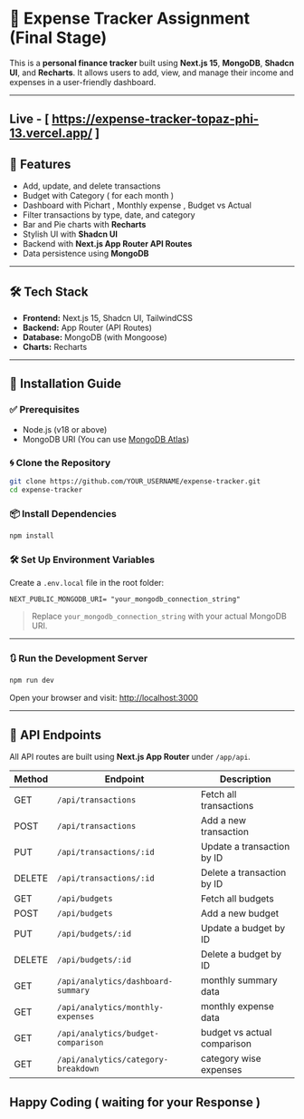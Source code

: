 # 💸 Expense Tracker Assignment (Final Stage)

This is a **personal finance tracker** built using **Next.js 15**, **MongoDB**, **Shadcn UI**, and **Recharts**. It allows users to add, view, and manage their income and expenses in a user-friendly dashboard.

---
## Live -  [ https://expense-tracker-topaz-phi-13.vercel.app/ ]

## 🚀 Features

* Add, update, and delete transactions
* Budget with Category ( for each month )
* Dashboard with Pichart , Monthly expense , Budget vs Actual 
* Filter transactions by type, date, and category
* Bar and Pie charts with **Recharts**
* Stylish UI with **Shadcn UI**
* Backend with **Next.js App Router API Routes**
* Data persistence using **MongoDB**

---

## 🛠️ Tech Stack

* **Frontend:** Next.js 15, Shadcn UI, TailwindCSS
* **Backend:** App Router (API Routes)
* **Database:** MongoDB (with Mongoose)
* **Charts:** Recharts

---

## 🧾 Installation Guide

### ✅ Prerequisites

* Node.js (v18 or above)
* MongoDB URI (You can use [MongoDB Atlas](https://www.mongodb.com/cloud/atlas))

### 🌀 Clone the Repository

```bash
git clone https://github.com/YOUR_USERNAME/expense-tracker.git
cd expense-tracker
```

### 📦 Install Dependencies

```bash
npm install
```

### 🛠️ Set Up Environment Variables

Create a `.env.local` file in the root folder:

```env
NEXT_PUBLIC_MONGODB_URI= "your_mongodb_connection_string"
```

> Replace `your_mongodb_connection_string` with your actual MongoDB URI.

---

### 🔃 Run the Development Server

```bash
npm run dev
```

Open your browser and visit: [http://localhost:3000](http://localhost:3000)

---

## 📡 API Endpoints

All API routes are built using **Next.js App Router** under `/app/api`.

| Method | Endpoint                           | Description                 |
| ------ |------------------------------------|-----------------------------|
| GET    | `/api/transactions`                | Fetch all transactions      |
| POST   | `/api/transactions`                | Add a new transaction       |
| PUT    | `/api/transactions/:id`            | Update a transaction by ID  |
| DELETE | `/api/transactions/:id`            | Delete a transaction by ID  |
| GET    | `/api/budgets`                     | Fetch all budgets           |
| POST   | `/api/budgets`                     | Add a new budget            |
| PUT    | `/api/budgets/:id`                 | Update a budget by ID       |
| DELETE | `/api/budgets/:id`                 | Delete a budget by ID       |
| GET    | `/api/analytics/dashboard-summary` | monthly summary data        |
| GET    | `/api/analytics/monthly-expenses`  | monthly expense data        |
| GET    | `/api/analytics/budget-comparison` | budget vs actual comparison |
| GET    | `/api/analytics/category-breakdown` | category wise expenses      |



## Happy Coding ( waiting for your Response )
